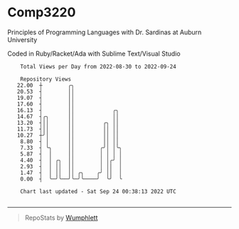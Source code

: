 # Comp3220

Principles of Programming Languages with Dr. Sardinas at Auburn University

Coded in Ruby/Racket/Ada with Sublime Text/Visual Studio

```
    Total Views per Day from 2022-08-30 to 2022-09-24

    Repository Views
   22.00  ┼        ╭╮
   20.53  ┤        ││
   19.07  ┤        ││
   17.60  ┤        ││
   16.13  ┤        ││            ╭╮
   14.67  ┤╭╮      ││            ││
   13.20  ┤││      ││         ╭╮ ││
   11.73  ┤││      ││         ││ ││
   10.27  ┼╯│      ││         ││ ││
    8.80  ┤ │      ││         ││ ││
    7.33  ┤ ╰╮     ││        ╭╯│ │╰╮
    5.87  ┤  │     ││        │ │ │ │
    4.40  ┤  │ ╭╮  ││        │ │╭╯ │
    2.93  ┤  │ ││  ││        │ ││  │
    1.47  ┤  │ ││  ││ ╭╮    ╭╯ ││  │
    0.00  ┤  ╰─╯╰──╯╰─╯╰────╯  ╰╯  ╰

    Chart last updated - Sat Sep 24 00:38:13 2022 UTC
    
```

---

> RepoStats by [Wumphlett](https://github.com/Wumphlett)
